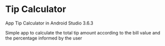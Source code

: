 # Tip Calculator
App Tip Calculator in Android Studio 3.6.3

Simple app to calculate the total tip amount according to the bill value and the percentage informed by the user
